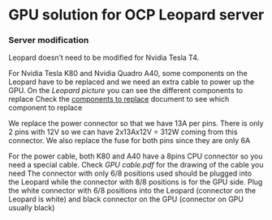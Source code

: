 # GPU solution for OCP Leopard server

### Server modification

Leopard doesn’t need to be modified for Nvidia Tesla T4. 

For Nvidia Tesla K80 and Nvidia Quadro A40, some components on the Leopard have to be replaced and we need an extra cable to power up the GPU.
On the _Leopard picture_ you can see the different components to replace
Check the [components to replace](https://github.com/SesameEngineering/Projects/blob/master/GPU%20Solutions/Leopard/components%20to%20replace.xlsx) document to see which component to replace

We replace the power connector so that we have 13A per pins. There is only 2 pins with 12V so we can have 2x13Ax12V = 312W coming from this connector. We also replace the fuse for both pins since they are only 6A

For the power cable, both K80 and A40 have a 8pins CPU connector so you need a special cable. Check _GPU cable.pdf_ for the drawing of the cable you need
The connector with only 6/8 positions used should be plugged into the Leopard while the connector with 8/8 positions is for the GPU side. Plug the white connector with 6/8 positions into the Leopard (connector on the Leopard is white) and black connector on the GPU (connector on GPU usually black)
